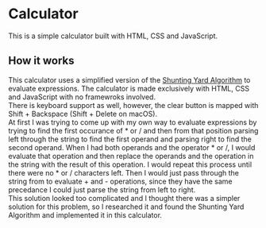 # Calculator
This is a simple calculator built with HTML, CSS and JavaScript.

## How it works
This calculator uses a simplified version of the [Shunting Yard Algorithm](https://en.wikipedia.org/wiki/Shunting-yard_algorithm) to evaluate expressions. The calculator is made exclusively with HTML, CSS and JavaScript with no framewroks involved.  
There is keyboard support as well, however, the clear button is mapped with Shift + Backspace (Shift + Delete on macOS).   
At first I was trying to come up with my own way to evaluate expressions by trying to find the first occurance of * or / and then from that position parsing left through the string to find the first operand and parsing right to find the second operand. When I had both operands and the operator * or /, I would evaluate that operation and then replace the operands and the operation in the string with the result of this operation. I would repeat this process until there were no * or / characters left. Then I would just pass through the string from to evaluate + and - operations, since they have the same precedance I could just parse the string from left to right.  
This solution looked too complicated and I thought there was a simpler solution for this problem, so I researched it and found the Shunting Yard Algorithm and implemented it in this calculator.